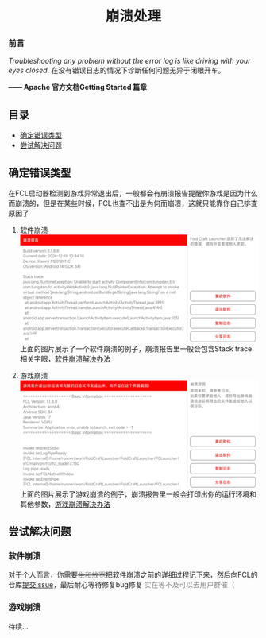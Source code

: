 <div align="center">

# 崩溃处理

</div>

### 前言
*Troubleshooting any problem without the error log is like driving with your eyes closed.*
在没有错误日志的情况下诊断任何问题无异于闭眼开车。

**—— Apache 官方文档Getting Started 篇章**

## 目录
- [确定错误类型](#确定错误类型)
- [尝试解决问题](#尝试解决问题)
## 确定错误类型
在FCL启动器检测到游戏异常退出后，一般都会有崩溃报告提醒你游戏是因为什么而崩溃的，但是在某些时候，FCL也查不出是为何而崩溃，这就只能靠你自己排查原因了

1. 软件崩溃
![软件崩溃](./img/crash1.jpg)
上面的图片展示了一个软件崩溃的例子，崩溃报告里一般会包含Stack trace相关字眼，[软件崩溃解决办法](#软件崩溃)

2. 游戏崩溃
![游戏崩溃](./img/crash2.jpg)
上面的图片展示了游戏崩溃的例子，崩溃报告里一般会打印出你的运行环境和其他参数，[游戏崩溃解决办法](#游戏崩溃)

## 尝试解决问题
### 软件崩溃

对于个人而言，你需要~~<span style="color: gray;">坐和放宽</span>~~把软件崩溃之前的详细过程记下来，然后向FCL的仓库[提交issue](https://github.com/FCL-Team/FoldCraftLauncher/issues)，最后耐心等待修复bug修复
<span style="color: gray;">实在等不及可以去用户群催（</span>

### 游戏崩溃

待续...
